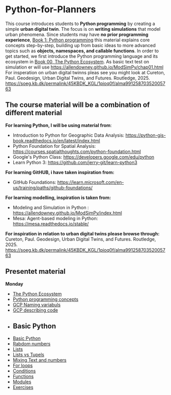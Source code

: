 # Python-for-Planners
This course introduces students to **Python programming** by creating a simple **urban digital twin**. The focus is on **writing simulations** that model urban phenomena. Since students may have **no prior programming experience**, [Book 1: Python programming](Book_01_python_programming.ipynb) this material explains core concepts step-by-step, building up from basic ideas to more advanced topics such as **objects, namespaces, and callable functions**. In order to get started, we first introduce the Python programming language and its ecosystem in [Book 00, The Python Ecosystem](Book_00_The_Python_Ecosystem.md). As basic text test on simulation er will use https://allendowney.github.io/ModSimPy/chap01.html  For insperation on urban digital twinns pleas see you might look at
Cureton, Paul. Geodesign, Urban Digital Twins, and Futures. Routledge, 2025. https://soeg.kb.dk/permalink/45KBDK_KGL/1pioq0f/alma99125870352005763

## The course material will be a combination of different material
**For learning Python, I will be using material from**:
- Introduction to Python for Geographic Data Analysis: https://python-gis-book.readthedocs.io/en/latest/index.html
- Python Foundation for Spatial Analysis: https://courses.spatialthoughts.com/python-foundation.html
- Google's Python Class: https://developers.google.com/edu/python
- Learn Python 3: https://github.com/jerry-git/learn-python3

**For learning GitHUB, i have taken inspiration from:**
- GitHub Foundations: https://learn.microsoft.com/en-us/training/paths/github-foundations/

**For learning modelling, inspiration is taken from:**
- Modeling and Simulation in Python : https://allendowney.github.io/ModSimPy/index.html
- Mesa: Agent-based modeling in Python:  https://mesa.readthedocs.io/stable/
 

**For inspiration in relation to urban digital twins  please browse through:**
Cureton, Paul. Geodesign, Urban Digital Twins, and Futures. Routledge, 2025. https://soeg.kb.dk/permalink/45KBDK_KGL/1pioq0f/alma99125870352005763


## Presentet material
**Monday**
- [The Python Ecosystem](The_Python_Ecosystem.md)
- [Python programming concepts](Python_programming_concepts.ipynb)
- [GCP Naming variabuls](gcp-1-variable-naming.ipynb)
- [GCP describing code](gcp-2-describing-code.ipynb)
- ## Basic Python ## 
- [Basic Python](basic_python/00-python-basics.ipynb)
- [Rabdom numbers](basic_python/00a_Random_numbers.ipynb)
- [Lists](basic_python/01-lists-and-indices.ipynb)
- [Lists vs Tupels](basic_python/01a_Lists_vs_tuppels.ipynb)
- [Mixing Text and numbers](basic_python/02-text-and-numbers.ipynb)
- [For loops](basic_python/03-for-loops.ipynb)
- [Conditions](basic_python/04-conditional-statements.ipynb)
- [Functions](basic_python/05-functions.ipynb)
- [Modules](basic_python/07-modules.ipynb)
- [Exercises](basic_python/08-exercises.ipynb)
